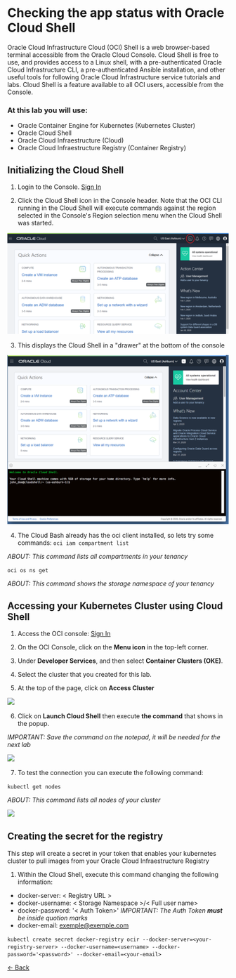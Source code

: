 # Checking the app status with Oracle Cloud Shell
Oracle Cloud Infrastructure Cloud (OCI) Shell is a web browser-based terminal accessible from the Oracle Cloud Console. Cloud Shell is free to use, and provides access to a Linux shell, with a pre-authenticated Oracle Cloud Infrastructure CLI, a pre-authenticated Ansible installation, and other useful tools for following Oracle Cloud Infrastructure service tutorials and labs. Cloud Shell is a feature available to all OCI users, accessible from the Console.

### At this lab you will use:

* Oracle Container Engine for Kubernetes (Kubernetes Cluster)
* Oracle Cloud Shell
* Oracle Cloud Infraestructure (Cloud)
* Oracle Cloud Infraestructure Registry (Container Registry)

## Initializing the Cloud Shell

1. Login to the Console.
[Sign In](https://console.us-ashburn-1.oraclecloud.com/)

2. Click the Cloud Shell icon in the Console header. Note that the OCI CLI running in the Cloud Shell will execute commands against the region selected in the Console's Region selection menu when the Cloud Shell was started.

![](./img/CloudShell01.png)

3. This displays the Cloud Shell in a "drawer" at the bottom of the console

![](./img/CloudShell02.png)

4. The Cloud Bash already has the oci client installed, so lets try some commands:
 ```oci iam compartment list ```

  _ABOUT: This command lists all compartments in your tenancy_

 ```oci os ns get ```

  _ABOUT: This command shows the storage namespace of your tenancy_

## Accessing your Kubernetes Cluster using Cloud Shell

1. Access the OCI console:
[Sign In](https://console.us-ashburn-1.oraclecloud.com/)

2. On the OCI Console, click on the **Menu icon** in the top-left corner.

3. Under **Developer Services**, and then select **Container Clusters (OKE)**.

4. Select the cluster that you created for this lab.

5. At the top of the page, click on **Access Cluster**

![](./img/CloudShell03.png)

6. Click on **Launch Cloud Shell** then execute **the command** that shows in the popup.

_IMPORTANT: Save the command on the notepad, it will be needed for the next lab_

![](./img/CloudShell04.png)

7. To test the connection you can execute the following command:

 ```kubectl get nodes ```

  _ABOUT: This command lists all nodes of your cluster_

![](./img/CloudShell05.png)

## Creating the secret for the registry
This step will create a secret in your token that enables your kubernetes cluster to pull images from your Oracle Cloud Infraestructure Registry

1. Within the Cloud Shell, execute this command changing the following information:

- docker-server:  < Registry URL >
- docker-username: < Storage Namespace >/< Full user name>
- docker-password: '< Auth Token>'
_IMPORTANT: The Auth Token **must** be inside quotion marks_
- docker-email: exemple@exemple.com

```kubectl create secret docker-registry ocir --docker-server=<your-registry-server> --docker-username=<username> --docker-password='<password>' --docker-email=<your-email>```


[<- Back](../README.md)